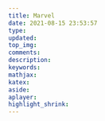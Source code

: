 ```yaml
---
title: Marvel
date: 2021-08-15 23:53:57
type:
updated:
top_img:
comments:
description:
keywords:
mathjax:
katex:
aside:
aplayer:
highlight_shrink:
---
```

